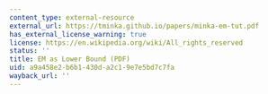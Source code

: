 ```yaml
---
content_type: external-resource
external_url: https://tminka.github.io/papers/minka-em-tut.pdf
has_external_license_warning: true
license: https://en.wikipedia.org/wiki/All_rights_reserved
status: ''
title: EM as Lower Bound (PDF)
uid: a9a458e2-b6b1-430d-a2c1-9e7e5bd7c7fa
wayback_url: ''
---
```

